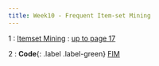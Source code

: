 ```yaml
---
title: Week10 - Frequent Item-set Mining
---
```


1
: [ Itemset Mining](https://www.cs.rpi.edu/~zaki/DMML/slides/pdf/ychap17.pdf)
  : [up to page 17]()

2
: **Code**{: .label .label-green} [FIM](https://github.com/mamintoosi/DM/blob/master/code/FIM/FIM_Orange_mlxtend.ipynb)
